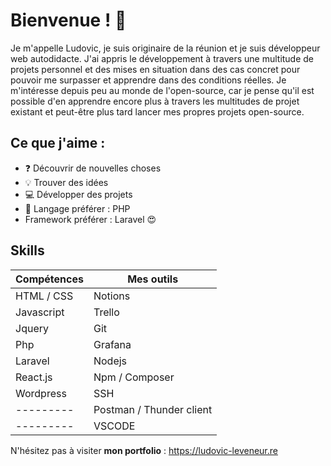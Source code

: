 # Bienvenue ! 👋
Je m'appelle Ludovic, je suis originaire de la réunion et je suis développeur web autodidacte. J'ai appris le développement à travers une multitude de projets personnel et des mises en situation dans des cas concret pour pouvoir me surpasser et apprendre dans des conditions réelles.
Je m'intéresse depuis peu au monde de l'open-source, car je pense qu'il est possible d'en apprendre encore plus à travers les multitudes de projet existant et peut-être plus tard lancer mes propres projets open-source.  

## Ce que j'aime :

 - ❓ Découvrir de nouvelles choses
 - 💡 Trouver des idées 
 - 💻 Développer des projets 
 - 💪 Langage préférer : PHP 
 - Framework préférer : Laravel 😍

## Skills

| Compétences | Mes outils |
|--|--|
| HTML / CSS | Notions |
| Javascript | Trello |
| Jquery | Git |
| Php | Grafana |
| Laravel | Nodejs |
| React.js | Npm / Composer  |
| Wordpress | SSH |
| --------- | Postman / Thunder client |
| --------- | VSCODE |

N'hésitez pas à visiter **mon portfolio** : https://ludovic-leveneur.re  
